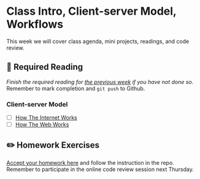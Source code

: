 # Class Intro, Client-server Model, Workflows

This week we will cover class agenda, mini projects, readings, and code review.

## :closed_book:  **Required Reading**

*Finish the required reading for [the previous week](../week-zero) if you have not done so.* Remember to mark completion and `git push` to Github.

### Client-server Model

- [ ] [How The Internet Works](https://medium.com/@fay_jai/how-the-internet-works-a-simple-explanation-ca8053c71661)
- [ ] [How The Web Works](http://frontend.turing.io/lessons/module-2/how-the-web-works.html)

## :pencil2:  **Homework Exercises**

[Accept your homework here]() and follow the instruction in the repo. Remember to participate in the online code review session next Thursday.
